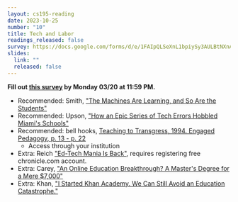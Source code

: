 ```yaml
---
layout: cs195-reading
date: 2023-10-25
number: "10"
title: Tech and Labor
readings_released: false
survey: https://docs.google.com/forms/d/e/1FAIpQLSeXnL1bpiySy3AULBtNXnAHkN3OWtUAHYf3RmVjGKU6VN2F_Q/viewform
slides:
  link: ""
  released: false
---
```


**Fill out [this survey]({{page.survey}}) by Monday 03/20 at 11:59 PM.**

* Recommended: Smith, ["The Machines Are Learning, and So Are the Students"](https://www.nytimes.com/2019/12/18/education/artificial-intelligence-tutors-teachers.html)
* Recommended: Upson, ["How an Epic Series of Tech Errors Hobbled Miami's Schools"](https://www.wired.com/story/epic-tech-errors-hobbled-miamis-schools/)
* Recommended: bell hooks, [Teaching to Transgress, 1994. Engaged Pedagogy, p. 13 - p. 22](https://search.ebscohost.com/login.aspx?direct=true&db=nlebk&AN=732033&site=ehost-live&ebv=EB&ppid=pp_13)
  * Access through your institution
* Extra: Reich ["Ed-Tech Mania Is Back"](https://www.chronicle.com/article/ed-tech-mania-is-back), requires registering free chronicle.com account.
* Extra: Carey, ["An Online Education Breakthrough? A Master's Degree for a Mere $7,000"](https://www.nytimes.com/2016/09/29/upshot/an-online-education-breakthrough-a-masters-degree-for-a-mere-7000.html)
* Extra: Khan, ["I Started Khan Academy. We Can Still Avoid an Education Catastrophe."](https://www.nytimes.com/2020/08/13/opinion/coronavirus-school-digital.html)
